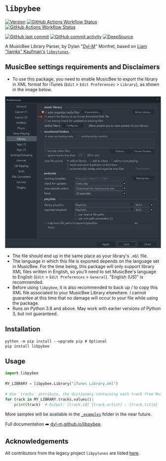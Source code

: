 # `libpybee`

[![Version](https://img.shields.io/pypi/v/libpybee?style=flat-squar&label=Version&color=yellow&logo=pypi&logoColor=yellow)](https://pypi.org/project/libpybee/)
[![GitHub Actions Workflow Status](https://img.shields.io/github/actions/workflow/status/Dyl-M/libpybee/python-publish.yml?label=Build&style=flat-square&logo=github-actions&logoColor=white)](https://github.com/Dyl-M/libpybee/actions/workflows/python-publish.yml)
[![GitHub Actions Workflow Status](https://img.shields.io/github/actions/workflow/status/Dyl-M/libpybee/test.yml?label=Tests&style=flat-square&logo=github-actions&logoColor=white)](https://github.com/Dyl-M/libpybee/actions/workflows/test.yml)

[![GitHub last commit](https://img.shields.io/github/last-commit/Dyl-M/libpybee?label=Last%20commit&style=flat-square&logo=git&logoColor=white)](https://github.com/Dyl-M/libpybee/branches)
[![GitHub commit activity](https://img.shields.io/github/commit-activity/w/Dyl-M/libpybee?label=Commit%20activity&style=flat-square&logo=git&logoColor=white)](https://github.com/Dyl-M/libpybee/branches)
[![DeepSource](https://app.deepsource.com/gh/Dyl-M/libpybee.svg/?label=active+issues&show_trend=true&token=QCUsSXrxx0Gn8hbQxa9G0KcW)](https://app.deepsource.com/gh/Dyl-M/libpybee/)

A MusicBee Library Parser, by Dylan "[Dyl-M](https://github.com/Dyl-M)" Monfret, based on [Liam "liamks" Kaufman's](http://liamkaufman.com/) [`libpytunes`](https://github.com/liamks/libpytunes).

## MusicBee settings requirements and Disclaimers

* To use this package, you need to enable MusicBee to export the library in XML format for iTunes (`Edit` > `Edit Preferences` > `Library`), as shown in the image below.

![](https://raw.githubusercontent.com/Dyl-M/libpybee/main/_media/MB_Preferences_Screenshot.jpg)

* The file should end up in the same place as your library's `.mbl` file.
* The language in which this file is exported depends on the language set in MusicBee. For the time being, this package will only support library XML files written in English, so you'll need to set MusicBee's language to English (`Edit` > `Edit Preferences` > `General`). "English (US)" is recommended.
* Before using `libpybee`, it is also recommended to back up / to copy this XML file associated to your MusicBee Library elsewhere. I cannot guarantee at this time that no damage will occur to your file while using the package.
* Runs on Python 3.8 and above. May work with earlier versions of Python 3, but not guaranteed.

## Installation

```shell
python -m pip install --upgrade pip # Optional
pip install libpybee
```

## Usage

```python
import libpybee

MY_LIBRARY = libpybee.Library("iTunes Library.xml")

# Use `tracks` attribute, the dictionary containing each track from MusicBee, to iterate over them.
for track in MY_LIBRARY.tracks.values():
    print(track)  # Output: [track.id] {track.artist} - {track.title}
```

More samples will be available in the [`_examples`](https://github.com/Dyl-M/libpybee/tree/dev/_examples) folder in the near future.

Full documentation ➡️ [dyl-m.github.io/libpybee](https://dyl-m.github.io/libpybee/).

## Acknowledgements

All contributors from the legacy project `libpytunes` are listed [here](https://github.com/liamks/libpytunes/graphs/contributors).